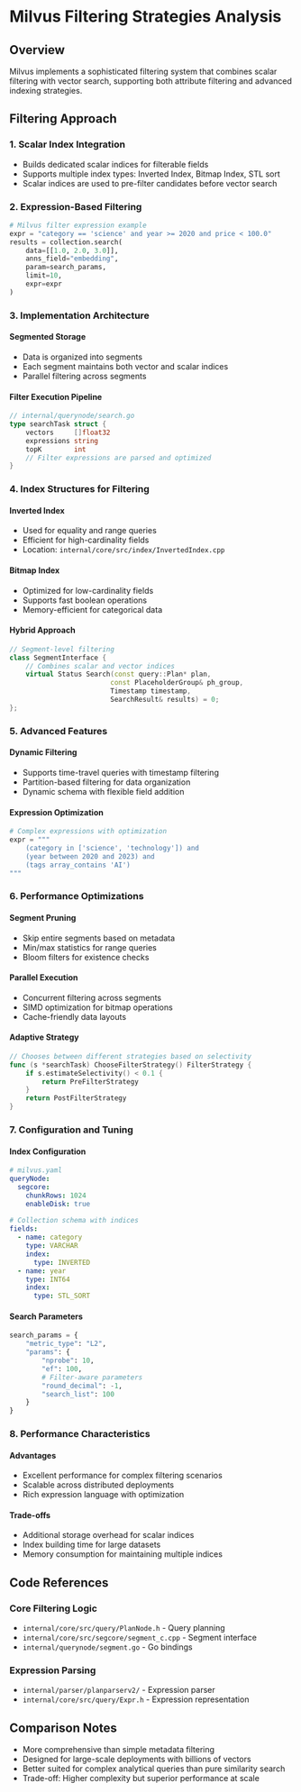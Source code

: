 # Milvus Filtering Strategies Analysis

## Overview
Milvus implements a sophisticated filtering system that combines scalar filtering with vector search, supporting both attribute filtering and advanced indexing strategies.

## Filtering Approach

### 1. **Scalar Index Integration**
- Builds dedicated scalar indices for filterable fields
- Supports multiple index types: Inverted Index, Bitmap Index, STL sort
- Scalar indices are used to pre-filter candidates before vector search

### 2. **Expression-Based Filtering**
```python
# Milvus filter expression example
expr = "category == 'science' and year >= 2020 and price < 100.0"
results = collection.search(
    data=[[1.0, 2.0, 3.0]], 
    anns_field="embedding",
    param=search_params,
    limit=10,
    expr=expr
)
```

### 3. **Implementation Architecture**

#### Segmented Storage
- Data is organized into segments
- Each segment maintains both vector and scalar indices
- Parallel filtering across segments

#### Filter Execution Pipeline
```go
// internal/querynode/search.go
type searchTask struct {
    vectors     []float32
    expressions string
    topK        int
    // Filter expressions are parsed and optimized
}
```

### 4. **Index Structures for Filtering**

#### Inverted Index
- Used for equality and range queries
- Efficient for high-cardinality fields
- Location: `internal/core/src/index/InvertedIndex.cpp`

#### Bitmap Index
- Optimized for low-cardinality fields
- Supports fast boolean operations
- Memory-efficient for categorical data

#### Hybrid Approach
```cpp
// Segment-level filtering
class SegmentInterface {
    // Combines scalar and vector indices
    virtual Status Search(const query::Plan* plan,
                         const PlaceholderGroup& ph_group,
                         Timestamp timestamp,
                         SearchResult& results) = 0;
};
```

### 5. **Advanced Features**

#### Dynamic Filtering
- Supports time-travel queries with timestamp filtering
- Partition-based filtering for data organization
- Dynamic schema with flexible field addition

#### Expression Optimization
```python
# Complex expressions with optimization
expr = """
    (category in ['science', 'technology']) and 
    (year between 2020 and 2023) and
    (tags array_contains 'AI')
"""
```

### 6. **Performance Optimizations**

#### Segment Pruning
- Skip entire segments based on metadata
- Min/max statistics for range queries
- Bloom filters for existence checks

#### Parallel Execution
- Concurrent filtering across segments
- SIMD optimization for bitmap operations
- Cache-friendly data layouts

#### Adaptive Strategy
```go
// Chooses between different strategies based on selectivity
func (s *searchTask) ChooseFilterStrategy() FilterStrategy {
    if s.estimateSelectivity() < 0.1 {
        return PreFilterStrategy
    }
    return PostFilterStrategy
}
```

### 7. **Configuration and Tuning**

#### Index Configuration
```yaml
# milvus.yaml
queryNode:
  segcore:
    chunkRows: 1024
    enableDisk: true
  
# Collection schema with indices
fields:
  - name: category
    type: VARCHAR
    index:
      type: INVERTED
  - name: year
    type: INT64
    index:
      type: STL_SORT
```

#### Search Parameters
```python
search_params = {
    "metric_type": "L2",
    "params": {
        "nprobe": 10,
        "ef": 100,
        # Filter-aware parameters
        "round_decimal": -1,
        "search_list": 100
    }
}
```

### 8. **Performance Characteristics**

#### Advantages
- Excellent performance for complex filtering scenarios
- Scalable across distributed deployments
- Rich expression language with optimization

#### Trade-offs
- Additional storage overhead for scalar indices
- Index building time for large datasets
- Memory consumption for maintaining multiple indices

## Code References

### Core Filtering Logic
- `internal/core/src/query/PlanNode.h` - Query planning
- `internal/core/src/segcore/segment_c.cpp` - Segment interface
- `internal/querynode/segment.go` - Go bindings

### Expression Parsing
- `internal/parser/planparserv2/` - Expression parser
- `internal/core/src/query/Expr.h` - Expression representation

## Comparison Notes
- More comprehensive than simple metadata filtering
- Designed for large-scale deployments with billions of vectors
- Better suited for complex analytical queries than pure similarity search
- Trade-off: Higher complexity but superior performance at scale